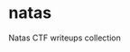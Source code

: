 # natas

<!--
#field
CTF

#groups
Writeups

#languages
PHP
Python

#frames and libs

-->

Natas CTF writeups collection
